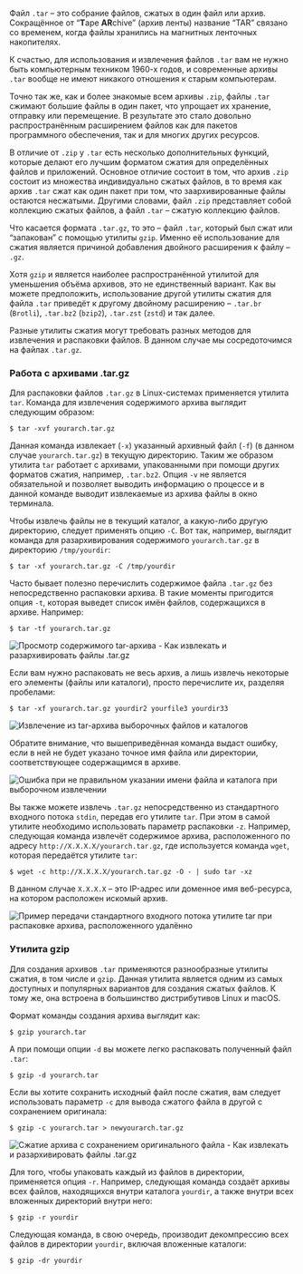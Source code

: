 Файл `.tar` – это собрание файлов, сжатых в один файл или архив. Сокращённое от “**T**ape **AR**chive” (архив ленты) название “TAR” связано со временем, когда файлы хранились на магнитных ленточных накопителях.

К счастью, для использования и извлечения файлов `.tar` вам не нужно быть компьютерным техником 1960-х годов, и современные архивы `.tar` вообще не имеют никакого отношения к старым компьютерам.

Точно так же, как и более знакомые всем архивы `.zip`, файлы `.tar` сжимают большие файлы в один пакет, что упрощает их хранение, отправку или перемещение. В результате это стало довольно распространённым расширением файлов как для пакетов программного обеспечения, так и для многих других ресурсов.

В отличие от `.zip` у `.tar` есть несколько дополнительных функций, которые делают его лучшим форматом сжатия для определённых файлов и приложений. Основное отличие состоит в том, что архив `.zip` состоит из множества индивидуально сжатых файлов, в то время как архив `.tar` сжат как один пакет при том, что заархивированные файлы остаются несжатыми. Другими словами, файл `.zip` представляет собой коллекцию сжатых файлов, а файл `.tar` – сжатую коллекцию файлов.

Что касается формата `.tar.gz`, то это – файл `.tar`, который был сжат или “запакован” с помощью утилиты `gzip`. Именно её использование для сжатия является причиной добавления двойного расширения к файлу – `.gz`.

Хотя `gzip` и является наиболее распространённой утилитой для уменьшения объёма архивов, это не единственный вариант. Как вы можете предположить, использование другой утилиты сжатия для файла `.tar` приведёт к другому двойному расширению – `.tar.br` (`Brotli`), `.tar.bz2` (`bzip2`), `.tar.zst` (`zstd`) и так далее.

Разные утилиты сжатия могут требовать разных методов для извлечения и распаковки файлов. В данном случае мы сосредоточимся на файлах `.tar.gz`.

### Работа с архивами .tar.gz

Для распаковки файлов `.tar.gz` в Linux-системах применяется утилита `tar`. Команда для извлечения содержимого архива выглядит следующим образом:

```
$ tar -xvf yourarch.tar.gz
```

Данная команда извлекает (`-x`) указанный архивный файл (`-f`) (в данном случае `yourarch.tar.gz`) в текущую директорию. Таким же образом утилита `tar` работает с архивами, упакованными при помощи других форматов сжатия, например, `.tar.bz2`. Опция `-v` не является обязательной и позволяет выводить информацию о процессе и в данной команде выводит извлекаемые из архива файлы в окно терминала.

Чтобы извлечь файлы не в текущий каталог, а какую-либо другую директорию, следует применять опцию `-C`. Вот так, например, выглядит команда для разархивирования содержимого `yourarch.tar.gz` в директорию `/tmp/yourdir`:

```
$ tar -xf yourarch.tar.gz -C /tmp/yourdir
```

Часто бывает полезно перечислить содержимое файла `.tar.gz` без непосредственно распаковки архива. В такие моменты пригодится опция `-t`, которая выведет список имён файлов, содержащихся в архиве. Например:

```
$ tar -tf yourarch.tar.gz
```

![Просмотр содержимого tar-архива - Как извлекать и разархивировать файлы .tar.gz](https://ruvds.com/wp-content/uploads/2023/11/1-7.png)

Если вам нужно распаковать не весь архив, а лишь извлечь некоторые его элементы (файлы или каталоги), просто перечислите их, разделяя пробелами:

```
$ tar -xf yourarch.tar.gz yourdir2 yourfile3 yourdir33
```

![Извлечение из tar-архива выборочных файлов и каталогов](https://ruvds.com/wp-content/uploads/2023/11/1-10.png)

Обратите внимание, что вышеприведённая команда выдаст ошибку, если в ней не будет указано точное имя файла или директории, соответствующее содержащимся в архиве.

![Ошибка при не правильном указании имени файла и каталога при выборочном извлечении](https://ruvds.com/wp-content/uploads/2023/11/1-11.png)

Вы также можете извлечь `.tar.gz` непосредственно из стандартного входного потока `stdin`, передав его утилите `tar`. При этом в самой утилите необходимо использовать параметр распаковки `-z`. Например, следующая команда извлечёт содержимое архива, расположенного по адресу `http://X.X.X.X/yourarch.tar.gz`, где используется команда `wget`, которая передаётся утилите `tar`:

```
$ wget -c http://X.X.X.X/yourarch.tar.gz -O - | sudo tar -xz
```

В данном случае `X.X.X.X` – это IP-адрес или доменное имя веб-ресурса, на котором расположен искомый архив.

![Пример передачи стандартного входного потока утилите tar при распаковке архива, расположенного удалённо](https://ruvds.com/wp-content/uploads/2023/11/1-8.png)

### Утилита gzip

Для создания архивов `.tar` применяются разнообразные утилиты сжатия, в том числе и `gzip`. Данная утилита является одним из самых доступных и популярных вариантов для создания сжатых файлов. К тому же, она встроена в большинство дистрибутивов Linux и macOS.

Формат команды создания архива выглядит как:

```
$ gzip yourarch.tar
```

А при помощи опции `-d` вы можете легко распаковать полученный файл `.tar`:

```
$ gzip -d yourarch.tar
```

Если вы хотите сохранить исходный файл после сжатия, вам следует использовать параметр `-c` для вывода сжатого файла в другой с сохранением оригинала:

```
$ gzip -c yourarch.tar > newyourarch.tar.gz
```

![Сжатие архива с сохранением оригинального файла - Как извлекать и разархивировать файлы .tar.gz](https://ruvds.com/wp-content/uploads/2023/11/1-9.png)

Для того, чтобы упаковать каждый из файлов в директории, применяется опция `-r`. Например, следующая команда создаёт архивы всех файлов, находящихся внутри каталога `yourdir`, а также внутри всех вложенных директорий внутри него:

```
$ gzip -r yourdir
```

Следующая команда, в свою очередь, производит декомпрессию всех файлов в директории `yourdir`, включая вложенные каталоги:

```
$ gzip -dr yourdir
```